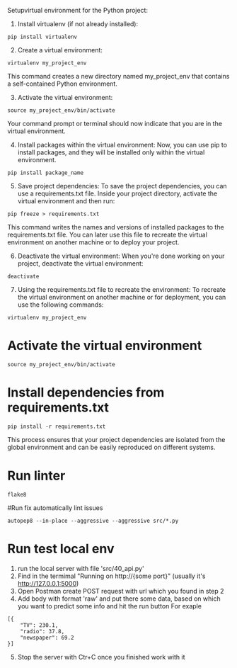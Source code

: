Setupvirtual environment for the Python project:

1. Install virtualenv (if not already installed):
```
pip install virtualenv
```
2. Create a virtual environment:
```
virtualenv my_project_env
```
This command creates a new directory named my_project_env that contains a self-contained Python environment.

3. Activate the virtual environment:
```
source my_project_env/bin/activate
```
Your command prompt or terminal should now indicate that you are in the virtual environment.

4. Install packages within the virtual environment:
Now, you can use pip to install packages, and they will be installed only within the virtual environment.
```
pip install package_name
```
5. Save project dependencies:
To save the project dependencies, you can use a requirements.txt file. Inside your project directory, activate the virtual environment and then run:
```
pip freeze > requirements.txt
```
This command writes the names and versions of installed packages to the requirements.txt file. You can later use this file to recreate the virtual environment on another machine or to deploy your project.

6. Deactivate the virtual environment:
When you're done working on your project, deactivate the virtual environment:
```
deactivate
```
7. Using the requirements.txt file to recreate the environment:
To recreate the virtual environment on another machine or for deployment, you can use the following commands:
```
virtualenv my_project_env
```

# Activate the virtual environment
```
source my_project_env/bin/activate
```

# Install dependencies from requirements.txt
```
pip install -r requirements.txt
```
This process ensures that your project dependencies are isolated from the global environment and can be easily reproduced on different systems.

# Run linter
```
flake8
```

#Run fix automatically lint issues
```
autopep8 --in-place --aggressive --aggressive src/*.py
```

# Run test local env

1. run the local server with file 'src/40_api.py'
2. Find in the termimal "Running on http://{some port}" (usually it's http://127.0.0.1:5000)
3. Open Postman create POST request with url which you found in step 2 
4. Add body with format 'raw' and put there some data, based on which you want to predict some info and hit the run button
For exaple 
```
[{
    "TV": 230.1,
    "radio": 37.8,
    "newspaper": 69.2
}]
```
5. Stop the server with Ctr+C once you finished work with it